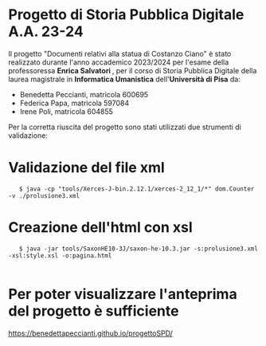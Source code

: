 # Progetto di Storia Pubblica Digitale A.A. 23-24
Il progetto "Documenti relativi alla statua di Costanzo Ciano" è stato realizzato durante l'anno accademico 2023/2024 per l'esame della professoressa <b>Enrica Salvatori </b>, per il corso di Storia Pubblica Digitale della laurea magistrale in <b> Informatica Umanistica</b> dell'<b>Università di Pisa</b> da:

- Benedetta Peccianti, matricola 600695
- Federica Papa, matricola 597084
- Irene Poli, matricola 604855

Per la corretta riuscita del progetto sono stati utilizzati due strumenti di validazione:

# Validazione del file xml

```shell
   $ java -cp "tools/Xerces-J-bin.2.12.1/xerces-2_12_1/*" dom.Counter -v ./prolusione3.xml 
```

# Creazione dell'html con xsl

```shell
   $ java -jar tools/SaxonHE10-3J/saxon-he-10.3.jar -s:prolusione3.xml -xsl:style.xsl -o:pagina.html
 
```

# Per poter visualizzare l'anteprima del progetto è sufficiente
https://benedettapeccianti.github.io/progettoSPD/

